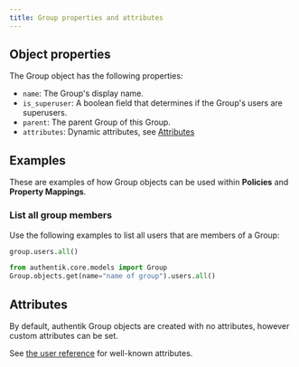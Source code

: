 ```yaml
---
title: Group properties and attributes
---
```


## Object properties

The Group object has the following properties:

- `name`: The Group's display name.
- `is_superuser`: A boolean field that determines if the Group's users are superusers.
- `parent`: The parent Group of this Group.
- `attributes`: Dynamic attributes, see [Attributes](#attributes)

## Examples

These are examples of how Group objects can be used within **Policies** and **Property Mappings**.

### List all group members

Use the following examples to list all users that are members of a Group:

```python title="Get all members of a Group object"
group.users.all()
```

```python title="Define a Group object based on name and get all of its members"
from authentik.core.models import Group
Group.objects.get(name="name of group").users.all()
```

## Attributes

By default, authentik Group objects are created with no attributes, however custom attributes can be set.

See [the user reference](../user/user_ref.mdx#attributes) for well-known attributes.
